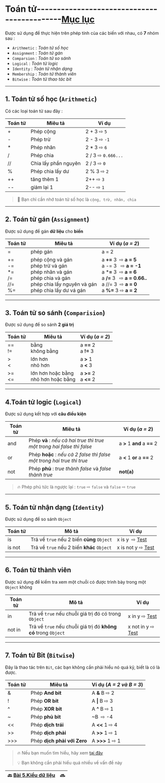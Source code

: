 # Toán tử--------------------------------------------[Mục lục](https://github.com/Zenfection/Python)

Được sử dụng để thực hiện trên phép tính của các biến với nhau, có **7** nhóm sau :

- `Arithmetic` : *Toán tử số học*
- `Assignment` : *Toán tử gán*
- `Comparsion` : *Toán tử so sánh*
- `Logical` : *Toán tử logic*
- `Identity` : *Toán tử nhận dạng*
- `Membership` : *Toán tử thành viên*
- `Bitwise` : *Toán tử thao tác bit*

---

## 1. Toán tử số học (`Arithmetic`)

Có các loại toán tử sau đây :

| Toán tử | Miêu tả              | Ví dụ              |
| ------- | -------------------- | ------------------ |
| +       | Phép cộng            | 2 + 3 ⇨ `5`        |
| -       | Phép trừ             | 2 - 3 ⇨ `-1`       |
| *       | Phép nhân            | 2 * 3 ⇨ `6`        |
| /       | Phép chia            | 2 / 3 ⇨ `0.666...` |
| //      | Chia lấy phần nguyên | 2 / 3 ⇨ `0`        |
| %       | Phép chia lấy dư     | 2 % 3 ⇨ `2`        |
| ++      | tăng thêm 1          | 2++ ⇨ `3`          |
| --      | giảm lại 1           | 2-- ⇨ `1`          |

> 🤔 Bạn chỉ cần nhớ toán tử số học là `cộng, trừ, nhân, chia`

---

## 2. Toán tử gán (`Assignment`)

Được sử dụng để gán **dữ liệu** cho **biến**

| Toán tử                           | Miêu tả                                                                                                                               | Ví dụ (*a = 2*)                                                                                                                                                |
| --------------------------------- | ------------------------------------------------------------------------------------------------------------------------------------- | -------------------------------------------------------------------------------------------------------------------------------------------------------------- |
| =                                 | phép gán                                                                                                                              | a = 2                                                                                                                                                          |
| +=<br>-=<br>*=<br>/=<br>//=<br>%= | phép cộng và gán<br>phép trừ và gán<br>phép nhân và gán<br>phép chia và gán<br>phép chia lấy nguyên và gán<br>phép chia lấy dư vá gán | a **+=** 3  ⇨ **a = 5**<br>a -= 3   ⇨ **a = -1**<br>a ***=** 3  ⇨ **a = 6**<br>a **/=** 3   ⇨ **a = 0.66..**<br>a //= 3  ⇨ **a = 0**<br>a **%=** 3 ⇨ **a = 2** |

---

## 3. Toán tử so sánh (`Comparision`)

Được sử dụng để so sánh **2 giá trị**

| Toán tử  | Miêu tả                                | Ví dụ (*a = 2*)          |
| -------- | -------------------------------------- | ------------------------ |
| ==<br>!= | bằng<br>không bằng                     | a **==** 2<br>a **!=** 3 |
| ><br><   | lớn hơn<br>nhỏ hơn                     | a **>** 1<br>a **<** 3   |
| >=<br><= | lớn hơn hoặc bằng<br>nhỏ hơn hoặc bằng | a **>=** 2<br>a **<=** 2 |

---

## 4.Toán tử logic (`Logical`)

Được sử dụng kết hợp với **câu điều kiện**

| Toán tử | Miêu tả                                                                      | Ví dụ (*a = 2*)              |
| ------- | ---------------------------------------------------------------------------- | ---------------------------- |
| and     | Phép **và** : *nếu cả hai true thì true* <br>*một trong hai false thì false* | a **>** 1 **and** a **==** 2 |
| or      | Phép **hoặc** : *nếu cả 2 false thì false*<br>*một trong hai true thì true*  | a **<** 1 **or** a **==** 2  |
| not     | Phép **phủ** : *true thành false* và *false thành true*                      | **not(a)**                   |

> 🔥 Phép phủ tức là ngược lại : `true` ⇨ `false` và `false` ⇨ `true`

---

## 5. Toán tử nhận dạng (`Identity`)

Được sử dụng để so sánh `Object` 

| Toán tử | Mô tả                                      | Ví dụ                                                                                            |
| ------- | ------------------------------------------ | ------------------------------------------------------------------------------------------------ |
| is      | Trả về `true` nếu 2 biến **cùng** `Object` | x is y  ⇨ [Test](https://www.w3schools.com/python/trypython.asp?filename=demo_oper_identity1)    |
| is not  | Trả về `true` nếu 2 biến **khác** `Object` | x is not y ⇨ [Test](https://www.w3schools.com/python/trypython.asp?filename=demo_oper_identity2) |

---

## 6. Toán tử thành viên

Được sử dụng để kiểm tra xem một chuỗi có được trình bày trong một `Object` không 

| Toán tử | Mô tả                                                          | Ví dụ                                                                                              |
| ------- | -------------------------------------------------------------- | -------------------------------------------------------------------------------------------------- |
| in      | Trả về `true` nếu chuỗi giá trị đó có trong `Object`           | x in y ⇨ [Test](https://www.w3schools.com/python/trypython.asp?filename=demo_oper_membership1)     |
| not in  | Trả về `true` nếu chuỗi giá trị đó **không có** trong `Object` | x not in y ⇨ [Test](https://www.w3schools.com/python/trypython.asp?filename=demo_oper_membership2) |

---

## 7. Toán tử Bit (`Bitwise`)

Đây là thao tác trên `Bit`, các bạn không cần phải hiểu nó quá kỹ, biết là có là được.

| Toán tử | Miêu tả                     | Ví dụ (*A = 2 và B = 3*) |
| ------- | --------------------------- | ------------------------ |
| &       | Phép **And bit**            | A **&** B ⇨ 2            |
| !       | Phép **OR bit**             | A **\|** B ⇨ 3           |
| ^       | Phép **XOR bit**            | A **^** B ⇨ 1            |
| ~       | Phép **phủ bit**            | ~B  ⇨ -4                 |
| <<      | Phép **dịch trái**          | A **<<** 1 ⇨ 4           |
| >>      | Phép **dịch phải**          | A **>>** 1 ⇨ 1           |
| >>>     | Phép **dịch phải với Zero** | A **>>>** 1 ⇨ 1          |

> 🔥 Nếu bạn muốn tìm hiểu, hãy xem [tại đây](https://openplanning.net/12281/cac-toan-tu-bitwise)
> 
> 💡 Bạn không cần phải hiểu quá nhiều về vấn đề này

| 🔙  [Bài 5.Kiểu dữ liệu](https://github.com/Zenfection/Python/blob/main/Python%20Basic/5.Kieudulieu.md) | 🔜 |
| ------------------------------------------------------------------------------------------- | ---------------------------------------------------------------------------------------- |